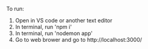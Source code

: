 To run:

1. Open in VS code or another text editor
2. In terminal, run 'npm i'
3. In terminal, run 'nodemon app'
4. Go to web brower and go to http://localhost:3000/
